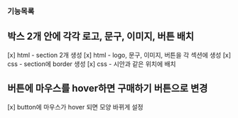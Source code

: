 ### 기능목록

## 박스 2개 안에 각각 로고, 문구, 이미지, 버튼 배치

[x] html - section 2개 생성
[x] html - logo, 문구, 이미지, 버튼을 각 섹션에 생성
[x] css - section에 border 생성
[x] css - 시안과 같은 위치에 배치

## 버튼에 마우스를 hover하면 구매하기 버튼으로 변경

[x] button에 마우스가 hover 되면 모양 바뀌게 설정

